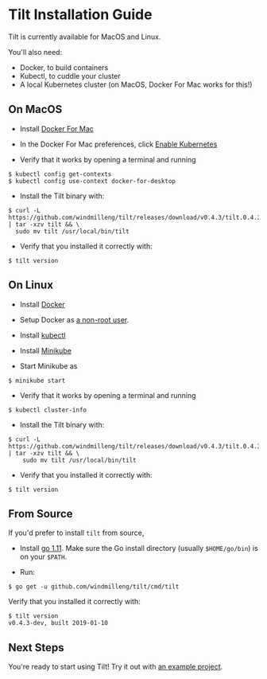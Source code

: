 Tilt Installation Guide
=======================

Tilt is currently available for MacOS and Linux.

You'll also need:

- Docker, to build containers
- Kubectl, to cuddle your cluster
- A local Kubernetes cluster (on MacOS, Docker For Mac works for this!)

On MacOS
--------

- Install [Docker For Mac](https://docs.docker.com/docker-for-mac/install/)

- In the Docker For Mac preferences, click [Enable Kubernetes](https://docs.docker.com/docker-for-mac/#kubernetes)

- Verify that it works by opening a terminal and running

```
$ kubectl config get-contexts
$ kubectl config use-context docker-for-desktop
```

- Install the Tilt binary with:

```
$ curl -L https://github.com/windmilleng/tilt/releases/download/v0.4.3/tilt.0.4.3.mac.x86_64.tar.gz | tar -xzv tilt && \
  sudo mv tilt /usr/local/bin/tilt
```

- Verify that you installed it correctly with:

```
$ tilt version
```

On Linux
--------

- Install [Docker](https://docs.docker.com/install/)

- Setup Docker as [a non-root user](https://docs.docker.com/install/linux/linux-postinstall/).

- Install [kubectl](https://kubernetes.io/docs/tasks/tools/install-kubectl/)

- Install [Minikube](https://github.com/kubernetes/minikube#installation)

- Start Minikube as

```
$ minikube start
```

- Verify that it works by opening a terminal and running

```
$ kubectl cluster-info
```

- Install the Tilt binary with:

```
$ curl -L https://github.com/windmilleng/tilt/releases/download/v0.4.3/tilt.0.4.3.linux.x86_64.tar.gz | tar -xzv tilt && \
    sudo mv tilt /usr/local/bin/tilt
```

- Verify that you installed it correctly with:

```
$ tilt version
```

From Source
-----------

If you'd prefer to install `tilt` from source,

- Install [go 1.11](https://golang.org/dl/). Make sure the Go install directory
(usually `$HOME/go/bin`) is on your `$PATH`.

- Run:

```
$ go get -u github.com/windmilleng/tilt/cmd/tilt
```

Verify that you installed it correctly with:

```
$ tilt version
v0.4.3-dev, built 2019-01-10
```

Next Steps
----------

You're ready to start using Tilt! Try it out with [an example project](first_example.html).


